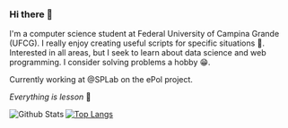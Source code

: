 ### Hi there 👋

I'm a computer science student at Federal University of Campina Grande (UFCG). I really enjoy creating useful scripts for specific situations :rofl:. Interested in all areas, but I seek to learn about data science and web programming. I consider solving problems a hobby :grin:.


Currently working at @SPLab on the ePol project.


*Everything is lesson* :rocket:


<img align='left' alt='Github Stats' src='https://github-readme-stats.vercel.app/api?username=ruangoa&hide=issues&show_icons=true&theme=onedark' title='GitHub Stats' />

[![Top Langs](https://github-readme-stats.vercel.app/api/top-langs/?username=ruangoa&layout=compact&theme=onedark)](https://github.com/ruangoa/github-readme-stats)
